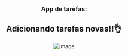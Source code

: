 <h3 align="center"> App de tarefas: </h3>
 
<div align="center">

<h2> Adicionando tarefas novas!!👌 </h2>

  ![image](https://github.com/user-attachments/assets/20a2c01f-58a1-45cf-acea-57eccf30b66b)

</div>
